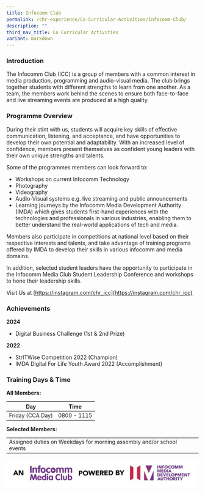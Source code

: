 ```yaml
---
title: Infocomm Club
permalink: /chr-experience/Co-Curricular-Activities/Infocomm-Club/
description: ""
third_nav_title: Co Curricular Activities
variant: markdown
---
```

### Introduction
The Infocomm Club (ICC) is a group of members with a common interest in media production, programming and audio-visual media. The club brings together students with different strengths to learn from one another. As a team, the members work behind the scenes to ensure both face-to-face and live streaming events are produced at a high quality.

### Programme Overview

During their stint with us, students will acquire key skills of effective communication, listening, and acceptance, and have opportunities to develop their own potential and adaptability. With an increased level of confidence, members present themselves as confident young leaders with their own unique strengths and talents.

Some of the programmes members can look forward to:
- Workshops on current Infocomm Technology
- Photography
- Videography
- Audio-Visual systems e.g. live streaming and public announcements
- Learning journeys by the Infocomm Media Development Authority (IMDA) which gives students first-hand experiences with the technologies and professionals in various industries, enabling them to better understand the real-world applications of tech and media. 

Members also participate in competitions at national level based on their respective interests and talents, and take advantage of training programs offered by IMDA to develop their skills in various infocomm and media domains.

In addition, selected student leaders have the opportunity to participate in the Infocomm Media Club Student Leadership Conference and workshops to hone their leadership skills. 

Visit Us at [https://instagram.com/chr_icc](https://instagram.com/chr_icc)

### Achievements

**2024**
- Digital Business Challenge (1st & 2nd Prize)

**2022**
- StrlTWise Competition 2022 (Champion)
- IMDA Digital For Life Youth Award 2022 (Accomplishment)


### Training Days &amp; Time

**All Members:**

| Day| Time | 
| -------- | -------- | 
| Friday (CCA Day) | 0800 - 1115 |

**Selected Members:**

| |  | 
| -------- | -------- | 
| Assigned duties on Weekdays for morning assembly and/or school events |  |


![](/images/CCA/imdaimctagline.jpg)